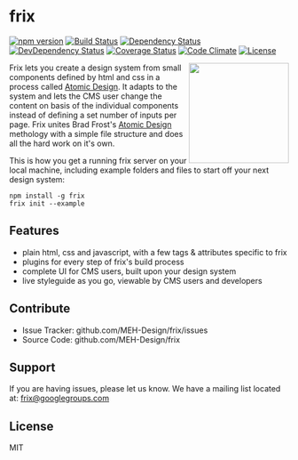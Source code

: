 frix
========
[![npm version](https://badge.fury.io/js/frix.svg)](https://badge.fury.io/js/frix)
[![Build Status](https://travis-ci.org/MEH-Design/frix.svg?branch=master)](https://travis-ci.org/MEH-Design/frix)
[![Dependency Status](https://david-dm.org/MEH-Design/frix/master.svg)](https://david-dm.org/MEH-Design/frix/master)
[![DevDependency Status](https://david-dm.org/MEH-Design/frix/master/dev-status.svg)](https://david-dm.org/MEH-Design/frix/master?type=dev)
[![Coverage Status](https://coveralls.io/repos/github/MEH-Design/frix/badge.svg?branch=master)](https://coveralls.io/github/MEH-Design/frix?branch=master)
[![Code Climate](https://codeclimate.com/github/MEH-Design/frix/badges/gpa.svg)](https://codeclimate.com/github/MEH-Design/frix)
[![License](http://img.shields.io/:license-mit-green.svg?style=flat)](http://opensource.org/licenses/MIT)

<img align="right" height="180" src="http://imgh.us/frix-final_1.svg">

Frix lets you create a design system from small components defined by html and css in a process called [Atomic Design](http://bradfrost.com/blog/post/atomic-web-design).
It adapts to the system and lets the CMS user change the content on basis of the individual components instead of defining a set number of inputs per page.
Frix unites Brad Frost's [Atomic Design](http://bradfrost.com/blog/post/atomic-web-design) methology with a simple file structure and does all the hard work on it's own.

This is how you get a running frix server on your local machine, including example folders and files to start off your next design system:

    npm install -g frix
    frix init --example

Features
--------

- plain html, css and javascript, with a few tags & attributes specific to frix
- plugins for every step of frix's build process
- complete UI for CMS users, built upon your design system
- live styleguide as you go, viewable by CMS users and developers

Contribute
----------

- Issue Tracker: github.com/MEH-Design/frix/issues
- Source Code: github.com/MEH-Design/frix

Support
-------

If you are having issues, please let us know.
We have a mailing list located at: frix@googlegroups.com

License
-------
MIT
